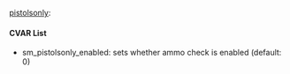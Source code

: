 [pistolsonly](plugins/pistolsonly.smx?raw=true): 
#### CVAR List
 * sm_pistolsonly_enabled: sets whether ammo check is enabled (default: 0)
